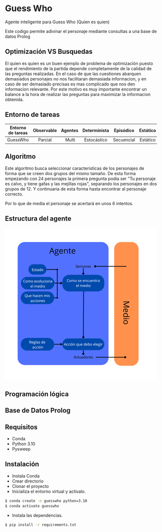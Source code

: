 # Guess Who

Agente inteligente para Guess Who (Quien es quien)

Este codigo permite adivinar el personaje mediante consultas a una base de datos Prolog

## Optimización VS Busquedas

El quien es quien es un buen ejemplo de problema de optimización puesto que el rendimiento de la partida depende completamente de la calidad de las preguntas realizadas. En el caso de que las cuestiones abarquen demasiados personajes no nos facilitaran demasiada informacion, y en caso de ser demasiado precisas es mas complicado que nos den informacion relevante. Por este motivo es muy importante encontrar un balance a la hora de realizar las preguntas para maximizar la informacion obtenida.

## Entorno de tareas

Entorno de tareas | Observable| Agentes | Determinista | Episódico | Estático | Discreto | Conocido
:---: | :---: | :---: | :---: | :---: | :---: | :---: | :---: |
 GuessWho | Parcial | Multi | Estocástico | Secuencial | Estático | Discreto | Conocido |

## Algoritmo

Este algoritmo busca seleccionar caracteristicas de los personajes de forma que se creen dos grupos del mismo tamaño. De esta forma empezando con 24 personajes la primera pregunta podia ser "Tu personaje es calvo, y tiene gafas y las mejillas rojas", separando los personajes en dos grupos de 12. Y continuaria de esta forma hasta encontrar al personaje correcto.

Por lo que de media el personaje se acertará en unos 6 intentos.

## Estructura del agente

![](./doc/agent_structure.png)

## Programación lógica



## Base de Datos Prolog



## Requisitos

- Conda
- Python 3.10
- Pysweep

## Instalación

- Instala Conda
- Crear directorio
- Clonar el proyecto
- Inicializa el entorno virtual y actívalo.
```bash
$ conda create -n guesswho python=3.10
$ conda activate guesswho
```
- Instala las dependencias.
```bash
$ pip install -r requirements.txt
```